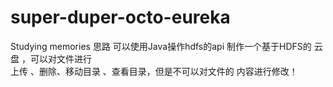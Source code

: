 # super-duper-octo-eureka
Studying memories
思路 可以使用Java操作hdfs的api 
 制作一个基于HDFS的   云盘  ，可以对文件进行  
上传 、删除、移动目录 、查看目录，但是不可以对文件的
内容进行修改！
